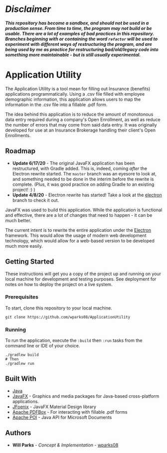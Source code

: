 # ***Disclaimer***
***This repository has become a sandbox, and should not be used in a production sense. From time to time, the program may not build or be usable. There are a lot of examples of bad practices in this repository. Branches beginning with or containing the word `refactor` will be used to experiment with different ways of restructuring the program, and are being used by me as practice for restructuring bad/old/legacy code into something more maintainable - but is still usually experimental.***

# Application Utility

The Application Utility is a tool mean for filling out Insurance (benefits) applications programmatically.
Using a .csv file filled with employee demographic information, this application allows users to map the information in the .csv file into a fillable .pdf form.

The idea behind this application is to reduce the amount of monotonous data entry required during a company's Open Enrollment, 
as well as reduce the number of errors that may come from said data entry. It was originally developed for use at an Insurance Brokerage handling
their client's Open Enrollments.

## Roadmap

- **Update 6/17/20** - The original JavaFX application has been restructured, with Gradle added. This is, indeed, coming *after* the Electron rewrite started. The `master` branch was an eyesore to look at, and something needed to be done in the interim before the rewrite is complete. (Plus, it was good practice on adding Gradle to an existing project! :) )
- **Update 4/8/20** - Electron rewrite has started! Take a look at the [electron](https://github.com/wparks08/application-utility/tree/electron) branch to check it out.

JavaFX was used to build this application. While the application is functional and effective, there are a lot of changes that need to happen - it can be much better.

The current intent is to rewrite the entire application under the [Electron](https://www.electronjs.org/) framework.
This would allow the usage of modern web development technology, which would allow for a web-based version to be developed much more easily.

## Getting Started

These instructions will get you a copy of the project up and running on your local machine for development and testing purposes. See deployment for notes on how to deploy the project on a live system.

### Prerequisites

To start, clone this repository to your local machine.

```shell script
git clone https://github.com/wparks08/ApplicationUtility
```


### Running

To run the application, execute the `:build` then `:run` tasks from the command line or IDE of your choice.

```shell script
./gradlew build
# Then
./gradlew run
``` 

## Built With

* [Java](https://www.java.com/en/)
* [JavaFX](https://openjfx.io/index.html) - Graphics and media packages for Java-based cross-platform applications.
* [JFoenix](https://github.com/jfoenixadmin/JFoenix) - JavaFX Material Design library
* [Apache PDFBox](https://pdfbox.apache.org/) - For interacting with fillable .pdf forms
* [Apache POI](https://poi.apache.org/) - Java API for Microsoft Documents

## Authors

* **Will Parks** - *Concept & Implementation* - [wparks08](https://github.com/wparks08)
